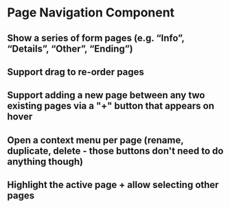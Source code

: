 # Page Navigation Component

## Show a series of form pages (e.g. “Info”, “Details”, “Other”, “Ending”)
## Support drag to re-order pages
## Support adding a new page between any two existing pages via a "+" button that appears on hover
## Open a context menu per page (rename, duplicate, delete - those buttons don't need to do anything though)
## Highlight the active page + allow selecting other pages
